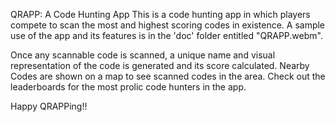 QRAPP: A Code Hunting App
This is a code hunting app in which players compete to scan the most and highest scoring codes in existence. A sample use of the app and its features is in the 'doc' folder entitled "QRAPP.webm".

Once any scannable code is scanned, a unique name and visual representation of the code is generated and its score calculated. Nearby Codes are shown on a map to see scanned codes in the area. Check out the leaderboards for the most prolic code hunters in the app.

Happy QRAPPing!!
